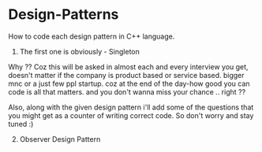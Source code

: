 # Design-Patterns
How to code each design pattern in C++ language.

1. The first one is obviously - Singleton

Why ??
Coz this will be asked in almost each and every interview you get, doesn't matter if the company is product based or service based.
bigger mnc or a just few ppl startup.
coz at the end of the day-how good you can code is all that matters.
and you don't wanna miss your chance .. right ??

Also, along with the given design pattern i'll add some of the questions that you might get as a counter of writing correct code.
So don't worry and stay tuned :)

2. Observer Design Pattern
   
